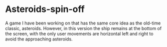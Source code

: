 # Asteroids-spin-off
A game I have been working on that has the same core idea as the old-time classic, asteroids. However, in this version the ship remains at the bottom of the screen, with the only user movements are horizontal left and right to avoid the approaching asteroids.
